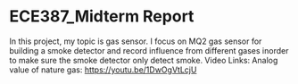 # ECE387_Midterm Report
In this project, my topic is gas sensor. I focus on MQ2 gas sensor for building a smoke detector and record influence from different gases inorder to make sure the smoke detector only detect smoke. 
Video Links:
Analog value of nature gas: https://youtu.be/1DwOgVtLcjU
